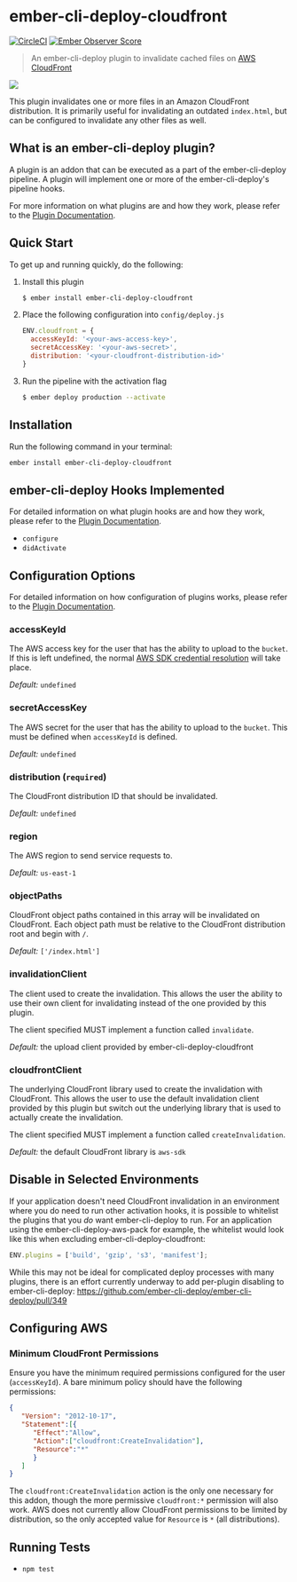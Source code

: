 # ember-cli-deploy-cloudfront
[![CircleCI](https://circleci.com/gh/kpfefferle/ember-cli-deploy-cloudfront.svg?style=svg)](https://circleci.com/gh/kpfefferle/ember-cli-deploy-cloudfront)
[![Ember Observer Score](https://emberobserver.com/badges/ember-cli-deploy-cloudfront.svg)](https://emberobserver.com/addons/ember-cli-deploy-cloudfront)

> An ember-cli-deploy plugin to invalidate cached files on [AWS CloudFront](https://aws.amazon.com/cloudfront/)

![](https://ember-cli-deploy.github.io/ember-cli-deploy-version-badges/plugins/ember-cli-deploy-cloudfront.svg)

This plugin invalidates one or more files in an Amazon CloudFront distribution. It is primarily useful for invalidating an outdated `index.html`, but can be configured to invalidate any other files as well.

## What is an ember-cli-deploy plugin?

A plugin is an addon that can be executed as a part of the ember-cli-deploy pipeline. A plugin will implement one or more of the ember-cli-deploy's pipeline hooks.

For more information on what plugins are and how they work, please refer to the [Plugin Documentation][1].

## Quick Start

To get up and running quickly, do the following:

1. Install this plugin

    ```bash
    $ ember install ember-cli-deploy-cloudfront
    ```

1. Place the following configuration into `config/deploy.js`

    ```javascript
    ENV.cloudfront = {
      accessKeyId: '<your-aws-access-key>',
      secretAccessKey: '<your-aws-secret>',
      distribution: '<your-cloudfront-distribution-id>'
    }
    ```

1. Run the pipeline with the activation flag

    ```bash
    $ ember deploy production --activate
    ```

## Installation
Run the following command in your terminal:

```bash
ember install ember-cli-deploy-cloudfront
```

## ember-cli-deploy Hooks Implemented

For detailed information on what plugin hooks are and how they work, please refer to the [Plugin Documentation][1].

- `configure`
- `didActivate`

## Configuration Options

For detailed information on how configuration of plugins works, please refer to the [Plugin Documentation][1].

### accessKeyId

The AWS access key for the user that has the ability to upload to the `bucket`. If this is left undefined, the normal [AWS SDK credential resolution](https://docs.aws.amazon.com/AWSJavaScriptSDK/guide/node-configuring.html#Setting_AWS_Credentials) will take place.

*Default:* `undefined`

### secretAccessKey

The AWS secret for the user that has the ability to upload to the `bucket`. This must be defined when `accessKeyId` is defined.

*Default:* `undefined`

### distribution (`required`)

The CloudFront distribution ID that should be invalidated.

*Default:* `undefined`

### region

The AWS region to send service requests to.

*Default:* `us-east-1`

### objectPaths

CloudFront object paths contained in this array will be invalidated on CloudFront. Each object path must be relative to the CloudFront distribution root and begin with `/`.

*Default:* `['/index.html']`

### invalidationClient

The client used to create the invalidation. This allows the user the ability to use their own client for invalidating instead of the one provided by this plugin.

The client specified MUST implement a function called `invalidate`.

*Default:* the upload client provided by ember-cli-deploy-cloudfront

### cloudfrontClient

The underlying CloudFront library used to create the invalidation with CloudFront. This allows the user to use the default invalidation client provided by this plugin but switch out the underlying library that is used to actually create the invalidation.

The client specified MUST implement a function called `createInvalidation`.

*Default:* the default CloudFront library is `aws-sdk`

## Disable in Selected Environments

If your application doesn't need CloudFront invalidation in an environment where you do need to run other activation hooks, it is possible to whitelist the plugins that you *do* want ember-cli-deploy to run. For an application using the ember-cli-deploy-aws-pack for example, the whitelist would look like this when excluding ember-cli-deploy-cloudfront:

```js
ENV.plugins = ['build', 'gzip', 's3', 'manifest'];
```

While this may not be ideal for complicated deploy processes with many plugins, there is an effort currently underway to add per-plugin disabling to ember-cli-deploy: https://github.com/ember-cli-deploy/ember-cli-deploy/pull/349

## Configuring AWS

### Minimum CloudFront Permissions

Ensure you have the minimum required permissions configured for the user (`accessKeyId`). A bare minimum policy should have the following permissions:

```json
{
   "Version": "2012-10-17",
   "Statement":[{
      "Effect":"Allow",
      "Action":["cloudfront:CreateInvalidation"],
      "Resource":"*"
      }
   ]
}
```

The `cloudfront:CreateInvalidation` action is the only one necessary for this addon, though the more permissive `cloudfront:*` permission will also work. AWS does not currently allow CloudFront permissions to be limited by distribution, so the only accepted value for `Resource` is `*` (all distributions).

## Running Tests

- `npm test`

[1]: http://ember-cli-deploy.com/docs/v0.6.x/plugins-overview/ "Plugin Documentation"
